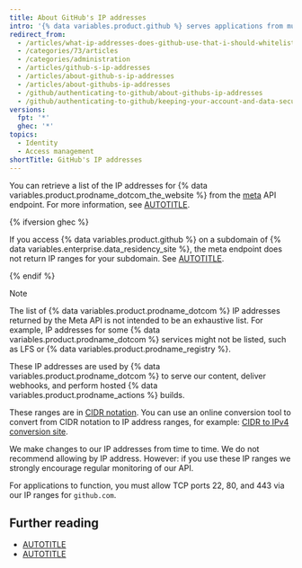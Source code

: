 ```yaml
---
title: About GitHub's IP addresses
intro: '{% data variables.product.github %} serves applications from multiple IP address ranges, which are available using the API.'
redirect_from:
  - /articles/what-ip-addresses-does-github-use-that-i-should-whitelist
  - /categories/73/articles
  - /categories/administration
  - /articles/github-s-ip-addresses
  - /articles/about-github-s-ip-addresses
  - /articles/about-githubs-ip-addresses
  - /github/authenticating-to-github/about-githubs-ip-addresses
  - /github/authenticating-to-github/keeping-your-account-and-data-secure/about-githubs-ip-addresses
versions:
  fpt: '*'
  ghec: '*'
topics:
  - Identity
  - Access management
shortTitle: GitHub's IP addresses
---
```


You can retrieve a list of the IP addresses for {% data variables.product.prodname_dotcom_the_website %} from the [meta](https://api.github.com/meta) API endpoint. For more information, see [AUTOTITLE](/rest/meta).

{% ifversion ghec %}

If you access {% data variables.product.github %} on a subdomain of {% data variables.enterprise.data_residency_site %}, the meta endpoint does not return IP ranges for your subdomain. See [AUTOTITLE](/admin/data-residency/network-details-for-ghecom#githubs-ip-addresses).

{% endif %}

> [!NOTE]
> The list of {% data variables.product.prodname_dotcom %} IP addresses returned by the Meta API is not intended to be an exhaustive list. For example, IP addresses for some {% data variables.product.prodname_dotcom %} services might not be listed, such as LFS or {% data variables.product.prodname_registry %}.

These IP addresses are used by {% data variables.product.prodname_dotcom %} to serve our content, deliver webhooks, and perform hosted {% data variables.product.prodname_actions %} builds.

These ranges are in [CIDR notation](https://en.wikipedia.org/wiki/Classless_Inter-Domain_Routing#CIDR_notation). You can use an online conversion tool to convert from CIDR notation to IP address ranges, for example: [CIDR to IPv4 conversion site](https://www.ipaddressguide.com/cidr).

We make changes to our IP addresses from time to time. We do not recommend allowing by IP address. However: if you use these IP ranges we strongly encourage regular monitoring of our API.

For applications to function, you must allow TCP ports 22, 80, and 443 via our IP ranges for `github.com`.

## Further reading

* [AUTOTITLE](/get-started/using-github/troubleshooting-connectivity-problems)
* [AUTOTITLE](/get-started/using-github/allowing-access-to-githubs-services-from-a-restricted-network)
